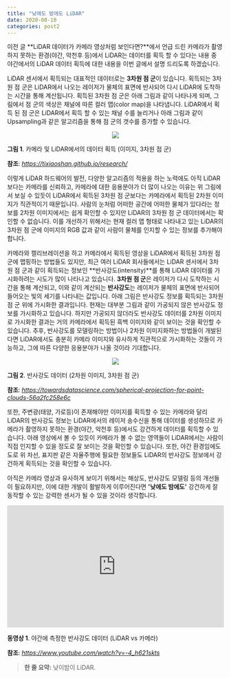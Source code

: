 ```yaml
---
title: "낮에도 밤에도 LiDAR"
date: 2020-08-10
categories: post2
---
```


이전 글 **LiDAR 데이터가 카메라 영상처럼 보인다면?**에서 언급 드린 카메라가 촬영하지 못하는 환경(야간, 악천후 등)에서 LiDAR는 데이터를 획득 할 수 있다는 
내용 중 야간에서의 LiDAR 데이터 획득에 대한 내용을 이번 글에서 설명 드리도록 하겠습니다.

LiDAR 센서에서 획득되는 대표적인 데이터로는 **3차원 점 군**이 있습니다.
획득되는 3차원 점 군은 LiDAR에서 나오는 레이저가 물체의 표면에 반사되어 다시 LiDAR에 도착하는 시간을 통해 계산됩니다.
획득된 3차원 점 군은 아래 그림과 같이 나타나게 되며, 그림에서 점 군의 색상은 채널에 따른 컬러 맵(color map)을 나타냅니다.
LiDAR에서 획득 된 점 군은 LiDAR에서 획득 할 수 있는 채널 수를 늘리거나 아래 그림과 같이 Upsampling과 같은 알고리즘을 통해 
점 군의 갯수를 증가할 수 있습니다. 

<p align="center"><img src="https://user-images.githubusercontent.com/69247445/89749482-e2d13380-db02-11ea-962f-35de2d286215.gif"></p>

**그림 1**. 카메라 및 LiDAR에서의 데이터 획득 (이미지, 3차원 점 군)

**참조**: *<https://tixiaoshan.github.io/research/>*


이렇게 LiDAR 하드웨어의 발전, 다양한 알고리즘의 적용을 하는 노력에도 아직 LiDAR보다는 카메라를 신뢰하고, 카메라에 대한 응용분야가 더 많이 나오는 이유는
위 그림에서 보실 수 있듯이 LiDAR에서 획득된 3차원 점 군보다는 카메라에서 획득된 2차원 이미지가 직관적이기 때문입니다.
사람의 눈처럼 어떠한 공간에 어떠한 물체가 있다라는 정보를 2차원 이미지에서는 쉽게 확인할 수 있지만 LiDAR의 3차원 점 군 데이터에서는 확인할 수 없습니다. 
이를 개선하기 위해서는 현재 컬러 맵 형태로 나타내고 있는 LiDAR의 3차원 점 군에 이미지의 RGB 값과 같이 사람이 물체를 인지할 수 있는 정보를 추가해야 합니다.

카메라와 캘리브레이션을 하고 카메라에서 획득된 영상을 LiDAR에서 획득된 3차원 점 군에 맵핑하는 방법들도 있지만, 
최근 여러 LiDAR 회사들에서는 LiDAR 센서에서 3차원 점 군과 같이 획득되는 정보인 **반사강도(intensity)**를 통해 LiDAR 데이터를 가시화하려는 시도가 많이 나타나고 있습니다.
**3차원 점 군**은 레이저가 다시 도착하는 시간을 통해 계산되고, 이와 같이 계산되는 **반사강도**는 레이저가 물체의 표면에 반사되어 들어오는 빛의 세기를 나타내는 값입니다.
아래 그림은 반사강도 정보를 획득되는 3차원 점 군 위에 가시화한 결과입니다. 현재는 대부분 그림과 같이 가공되지 않은 반사강도 정보를 가시화하고 있습니다.
하지만 가공되지 않더라도 반사강도 데이터를 2차원 이미지로 가시화한 결과는 거의 카메라에서 획득된 흑백 이미지와 같이 보이는 것을 확인할 수 있습니다.
추후, 반사강도를 모델링하는 방법이나 2차원 이미지화하는 방법들이 개발된다면 LiDAR에서도 충분히 카메라 이미지와 유사하게 직관적으로 가시화하는 것들이 가능하고,
그에 따른 다양한 응용분야가 나올 것이라 기대합니다.

<p align="center"><img src="https://user-images.githubusercontent.com/69247445/89752354-00a49580-db0f-11ea-86bb-15f41ab95594.gif"></p>

**그림 2**. 반사강도 데이터 (2차원 이미지, 3차원 점 군)

**참조**: *<https://towardsdatascience.com/spherical-projection-for-point-clouds-56a2fc258e6c>*


또한, 주변광(태양, 가로등)이 존재해야만 이미지를 획득할 수 있는 카메라와 달리 LiDAR의 반사강도 정보는 LiDAR에서의 레이저 송수신을 통해 데이터를 생성하므로
카메라가 촬영하지 못하는 환경(야간, 악천후 등)에서도 강건하게 데이터를 획득할 수 있습니다.
아래 영상에서 볼 수 있듯이 카메라가 볼 수 없는 영역들이 LiDAR에서는 사람이 직접 인지할 수 있을 정도로 잘 보이는 것을 확인할 수 있습니다.
또한, 야간 환경임에도 도로 위 차선, 표지판 같은 자율주행에 필요한 정보들도 LiDAR의 반사강도 정보에서 강건하게 획득되는 것을 확인할 수 있습니다.

아직은 카메라 영상과 유사하게 보이기 위해서는 해상도, 반사강도 모델링 등의 개선들이 필요하지만, 이에 대한 개발이 활발하게 이루어진다면
**'낮에도 밤에도'** 강건하게 잘 동작할 수 있는 강력한 센서가 될 수 있을 것이라 생각합니다. 

<style>.embed-container { position: relative; padding-bottom: 56.25%; height: 0; overflow: hidden; max-width: 100%; } .embed-container iframe, .embed-container object, .embed-container embed { position: absolute; top: 0; left: 0; width: 100%; height: 100%; }</style><div class='embed-container'><iframe src='https://www.youtube.com/embed/-4_h621skts' frameborder='0' allowfullscreen></iframe></div>


**동영상 1**. 야간에 측정한 반사강도 데이터 (LiDAR vs 카메라)

**참조**: *<https://www.youtube.com/watch?v=-4_h621skts>*

> **한 줄 요약:** 낮이밤이 LiDAR.


<script id="dsq-count-scr" src="//rooney-choi.disqus.com/count.js" async></script>

